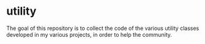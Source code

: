 # utility
The goal of this repository is to collect the code of the various utility classes developed in my various projects, in order to help the community.
